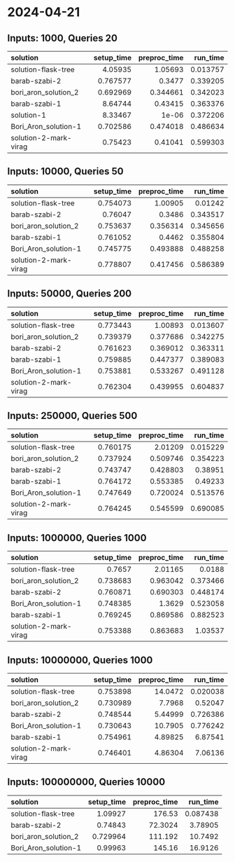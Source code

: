 # 2024-04-21

## Inputs: 1000, Queries 20

| solution              |   setup_time |   preproc_time |   run_time |
|:----------------------|-------------:|---------------:|-----------:|
| solution-flask-tree   |     4.05935  |       1.05693  |   0.013757 |
| barab-szabi-2         |     0.767577 |       0.3477   |   0.339205 |
| bori_aron_solution_2  |     0.692969 |       0.344661 |   0.342023 |
| barab-szabi-1         |     8.64744  |       0.43415  |   0.363376 |
| solution-1            |     8.33467  |       1e-06    |   0.372206 |
| Bori_Aron_solution-1  |     0.702586 |       0.474018 |   0.486634 |
| solution-2-mark-virag |     0.75423  |       0.41041  |   0.599303 |

## Inputs: 10000, Queries 50

| solution              |   setup_time |   preproc_time |   run_time |
|:----------------------|-------------:|---------------:|-----------:|
| solution-flask-tree   |     0.754073 |       1.00905  |   0.01242  |
| barab-szabi-2         |     0.76047  |       0.3486   |   0.343517 |
| bori_aron_solution_2  |     0.753637 |       0.356314 |   0.345656 |
| barab-szabi-1         |     0.761052 |       0.4462   |   0.355804 |
| Bori_Aron_solution-1  |     0.745775 |       0.493888 |   0.488258 |
| solution-2-mark-virag |     0.778807 |       0.417456 |   0.586389 |

## Inputs: 50000, Queries 200

| solution              |   setup_time |   preproc_time |   run_time |
|:----------------------|-------------:|---------------:|-----------:|
| solution-flask-tree   |     0.773443 |       1.00893  |   0.013607 |
| bori_aron_solution_2  |     0.739379 |       0.377686 |   0.342275 |
| barab-szabi-2         |     0.761623 |       0.369012 |   0.363311 |
| barab-szabi-1         |     0.759885 |       0.447377 |   0.389083 |
| Bori_Aron_solution-1  |     0.753881 |       0.533267 |   0.491128 |
| solution-2-mark-virag |     0.762304 |       0.439955 |   0.604837 |

## Inputs: 250000, Queries 500

| solution              |   setup_time |   preproc_time |   run_time |
|:----------------------|-------------:|---------------:|-----------:|
| solution-flask-tree   |     0.760175 |       2.01209  |   0.015229 |
| bori_aron_solution_2  |     0.737924 |       0.509746 |   0.354223 |
| barab-szabi-2         |     0.743747 |       0.428803 |   0.38951  |
| barab-szabi-1         |     0.764172 |       0.553385 |   0.49233  |
| Bori_Aron_solution-1  |     0.747649 |       0.720024 |   0.513576 |
| solution-2-mark-virag |     0.764245 |       0.545599 |   0.690085 |

## Inputs: 1000000, Queries 1000

| solution              |   setup_time |   preproc_time |   run_time |
|:----------------------|-------------:|---------------:|-----------:|
| solution-flask-tree   |     0.7657   |       2.01165  |   0.0188   |
| bori_aron_solution_2  |     0.738683 |       0.963042 |   0.373466 |
| barab-szabi-2         |     0.760871 |       0.690303 |   0.448174 |
| Bori_Aron_solution-1  |     0.748385 |       1.3629   |   0.523058 |
| barab-szabi-1         |     0.769245 |       0.869586 |   0.882523 |
| solution-2-mark-virag |     0.753388 |       0.863683 |   1.03537  |

## Inputs: 10000000, Queries 1000

| solution              |   setup_time |   preproc_time |   run_time |
|:----------------------|-------------:|---------------:|-----------:|
| solution-flask-tree   |     0.753898 |       14.0472  |   0.020038 |
| bori_aron_solution_2  |     0.730989 |        7.7968  |   0.52047  |
| barab-szabi-2         |     0.748544 |        5.44999 |   0.726386 |
| Bori_Aron_solution-1  |     0.730643 |       10.7905  |   0.776242 |
| barab-szabi-1         |     0.754961 |        4.89825 |   6.87541  |
| solution-2-mark-virag |     0.746401 |        4.86304 |   7.06136  |

## Inputs: 100000000, Queries 10000

| solution             |   setup_time |   preproc_time |   run_time |
|:---------------------|-------------:|---------------:|-----------:|
| solution-flask-tree  |     1.09927  |       176.53   |   0.087438 |
| barab-szabi-2        |     0.74843  |        72.3024 |   3.78905  |
| bori_aron_solution_2 |     0.729964 |       111.192  |  10.7492   |
| Bori_Aron_solution-1 |     0.99963  |       145.16   |  16.9126   |
